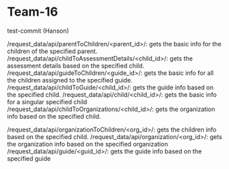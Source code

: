 # Team-16
test-commit (Hanson)

/request_data/api/parentToChildren/<parent_id>/: gets the basic info for the children of the specified parent.
/request_data/api/childToAssessmentDetails/<child_id>/: gets the assessment details based on the specified child.
/request_data/api/guideToChildren/<guide_id>/: gets the basic info for all the children assigned to the specified guide.
/request_data/api/childToGuide/<child_id>/: gets the guide info based on the specified child.
/request_data/api/child/<child_id>/: gets the basic info for a singular specified child
/request_data/api/childToOrganizations/<child_id>/: gets the organization info based on the specified child.


/request_data/api/organizationToChildren/<org_id>/: gets the children info based on the specified child.
/request_data/api/organization/<org_id>/: gets the organization info based on the specified organization
/request_data/api/guide/<guid_id>/: gets the guide info based on the specified guide